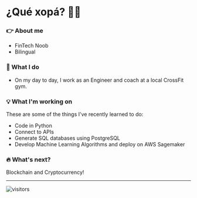 # ¿Qué xopá? 👋🏻  

### 👉 About me

- FinTech Noob
- Bilingual

### 💼 What I do

- On my day to day, I work as an Engineer and coach at a local CrossFit gym.

### 💡 What I'm working on

These are some of the things I've recently learned to do:

- Code in Python
- Connect to APIs
- Generate SQL databases using PostgreSQL
- Develop Machine Learning Algorithms and deploy on AWS Sagemaker

### 🔥 What's next?

Blockchain and Cryptocurrency!

---

![visitors](https://visitor-badge.glitch.me/badge?page_id=marcelacastano.visitor-badge&left_color=blue&right_color=blue)
